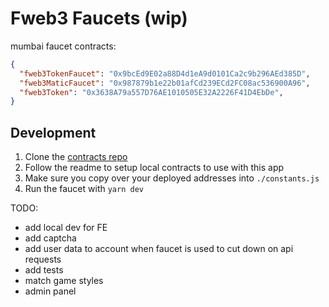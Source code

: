 # Fweb3 Faucets (wip)

mumbai faucet contracts:
```json
{
  "fweb3TokenFaucet": "0x9bcEd9E02a88D4d1eA9d0101Ca2c9b296AEd385D",
  "fweb3MaticFaucet": "0x987879b1e22b01afCd239ECd2FC08ac536900A96",
  "fweb3Token": "0x3638A79a557D76AE1010505E32A2226F41D4EbDe",
}

```

## Development

1. Clone the [contracts repo](https://github.com/fweb3/contracts)
2. Follow the readme to setup local contracts to use with this app
3. Make sure you copy over your deployed addresses into `./constants.js`
4. Run the faucet with `yarn dev`


TODO:
- add local dev for FE
- add captcha
- add user data to account when faucet is used to cut down on api requests
- add tests
- match game styles
- admin panel
